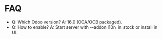 # FAQ

- Q: Which Odoo version? A: 16.0 (OCA/OCB packaged).
- Q: How to enable? A: Start server with --addon l10n_in_stock or install in UI.
